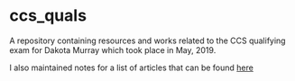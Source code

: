 # ccs_quals
A repository containing resources and works related to the CCS qualifying exam for Dakota Murray which took place in May, 2019.


I also maintained notes for a list of articles that can be found [here](https://docs.google.com/document/d/18L-7YdskOMBiTSP9SvpxxpJM-rbPJyaR7AtVqd4Rv4Y/edit?usp=sharing)


